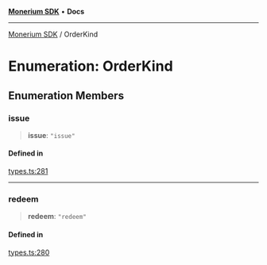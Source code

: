 [**Monerium SDK**](../README.md) • **Docs**

***

[Monerium SDK](../README.md) / OrderKind

# Enumeration: OrderKind

## Enumeration Members

### issue

> **issue**: `"issue"`

#### Defined in

[types.ts:281](https://github.com/monerium/js-monorepo/blob/4f2ccbbab3654810f24287d973126d95378140bb/packages/sdk/src/types.ts#L281)

***

### redeem

> **redeem**: `"redeem"`

#### Defined in

[types.ts:280](https://github.com/monerium/js-monorepo/blob/4f2ccbbab3654810f24287d973126d95378140bb/packages/sdk/src/types.ts#L280)
